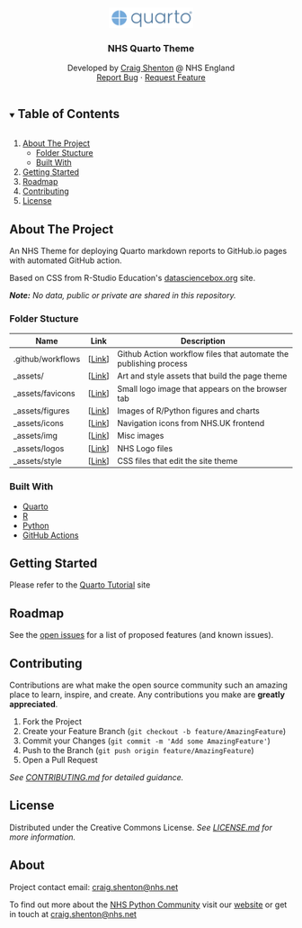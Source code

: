 <!-- PROJECT LOGO -->
<br />
<p align="center">
  <a href="/">
    <img src="_assets/logos/quarto-logo.png" alt="Logo" width="150">
  </a>

  <h3 align="center">NHS Quarto Theme</h3>

  <p align="center">
    Developed by <a href="https://github.com/craig-shenton">Craig Shenton</a> @ NHS England
    <br />
    <!--<a href="/"><strong>Explore the docs »</strong></a>
    <br />
    <br />-->
    <a href="/issues">Report Bug</a>
    ·
    <a href="/issues">Request Feature</a>
  </p>
</p>

<!-- TABLE OF CONTENTS -->
<details open="open">
  <summary><h2 style="display: inline-block">Table of Contents</h2></summary>
  <ol>
    <li>
      <a href="#about-the-project">About The Project</a>
      <ul>
        <li><a href="#folder-stucture">Folder Stucture</a></li>
        <li><a href="#built-with">Built With</a></li>
      </ul>
    </li>
    <li>
      <a href="#getting-started">Getting Started</a>
    <li><a href="#roadmap">Roadmap</a></li>
    <li><a href="#contributing">Contributing</a></li>
    <li><a href="#license">License</a></li>
    <!-- <li><a href="#acknowledgements">Acknowledgements</a></li> -->
  </ol>
</details>

<!-- ABOUT THE PROJECT -->

## About The Project

An NHS Theme for deploying Quarto markdown reports to GitHub.io pages with automated GitHub action. 

Based on CSS from R-Studio Education's [datasciencebox.org](https://github.com/rstudio-education/datascience-box) site.

_**Note:** No data, public or private are shared in this repository._

### Folder Stucture

| Name | Link | Description |
| ---- | ---- | ----------- |
| .github/workflows | [[Link](/.github/workflows)]  | Github Action workflow files that automate the publishing process |
| _assets/ | [[Link](/assets)]  | Art and style assets that build the page theme |
| _assets/favicons | [[Link](/_assets/favicons)]  | Small logo image that appears on the browser tab |
| _assets/figures | [[Link](/_assets/figures)]  | Images of R/Python figures and charts |
| _assets/icons | [[Link](/_assets/icons)]  | Navigation icons from NHS.UK frontend |
| _assets/img | [[Link](/_assets/img)]  | Misc images |
| _assets/logos | [[Link](/_assets/logos)]  | NHS Logo files |
| _assets/style | [[Link](/_assets/style)]  | CSS files that edit the site theme |

### Built With

- [Quarto](https://quarto.org/)
- [R](https://www.r-project.org/)
- [Python](https://www.python.org/)
- [GitHub Actions](https://github.com/features/actions)

<!-- GETTING STARTED -->

## Getting Started

Please refer to the [Quarto Tutorial](https://openscapes.github.io/quarto-website-tutorial/) site

<!-- ROADMAP -->

## Roadmap

See the [open issues](/issues) for a list of proposed features (and known issues).

<!-- CONTRIBUTING-->

## Contributing

Contributions are what make the open source community such an amazing place to learn, inspire, and create. Any contributions you make are **greatly appreciated**.

1. Fork the Project
2. Create your Feature Branch (`git checkout -b feature/AmazingFeature`)
3. Commit your Changes (`git commit -m 'Add some AmazingFeature'`)
4. Push to the Branch (`git push origin feature/AmazingFeature`)
5. Open a Pull Request

_See [CONTRIBUTING.md](/blob/main/CONTRIBUTING.md) for detailed guidance._

<!-- LICENSE -->

## License

Distributed under the Creative Commons License. _See [LICENSE.md](/LICENSE) for more information._

<!-- CONTACT -->

## About

Project contact email: [craig.shenton@nhs.net](mailto:craig.shenton@nhs.net)

To find out more about the [NHS Python Community](https://nhs-pycom.net/) visit our [website](https://nhs-pycom.net/) or get in touch at [craig.shenton@nhs.net](mailto:craig.shenton@nhs.net)
